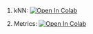 1. kNN: [![Open In Colab](https://colab.research.google.com/assets/colab-badge.svg)](https://colab.research.google.com/drive/1QvMCJonJF8tXSJ6bSk760DlZUvqSWk0h)

2. Metrics: [![Open In Colab](https://colab.research.google.com/assets/colab-badge.svg)](https://colab.research.google.com/drive/1RWvtmfo82xHiTVQ0aHfn63IcUfCR1Yt9)


